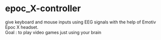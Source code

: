 # epoc_X-controller
give keyboard and mouse inputs using EEG signals with the help of Emotiv Epoc X headset.\
Goal : to play video games just using your brain
